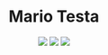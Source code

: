 <h1 align=center>Mario Testa</h1>
<p align=center>
  <img src="https://img.shields.io/static/v1?style=for-the-badge&logo=gmail&label=Email&message=mario.testa1999@gmail.com&color=red"></img>
  <a href="https://ko-fi.com/holopanio"><img src="https://img.shields.io/static/v1?style=for-the-badge&logo=ko-fi&label=Ko-fi&message=Support%20Me&color=FF5E5B"></img></a>
  <img src="https://img.shields.io/static/v1?style=for-the-badge&logo=discord&label=Discord&message=HoloPanio%230001&color=7289DA"></img>
</p>

